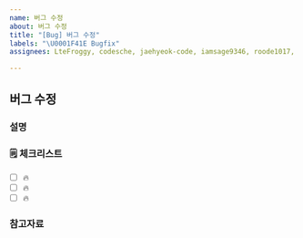 ```yaml
---
name: 버그 수정
about: 버그 수정
title: "[Bug] 버그 수정"
labels: "\U0001F41E Bugfix"
assignees: LteFroggy, codesche, jaehyeok-code, iamsage9346, roode1017, Kimdonghyeon6306

---
```


## 버그 수정

### 설명

<!-- 간단한 설명을 작성합니다. -->

### 🗒 체크리스트

- [ ] 🔥
- [ ] 🔥
- [ ] 🔥

### 참고자료

<!-- 참고할 정보나 링크를 작성합니다. -->
